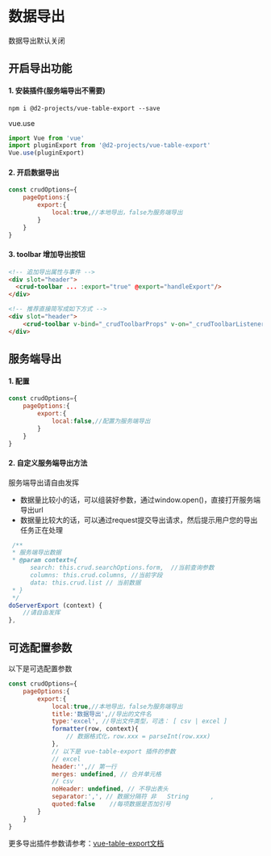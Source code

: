 # 数据导出
数据导出默认关闭

## 开启导出功能
#### 1. 安装插件(服务端导出不需要)
```
npm i @d2-projects/vue-table-export --save
```
vue.use
```js
import Vue from 'vue'
import pluginExport from '@d2-projects/vue-table-export'
Vue.use(pluginExport)
```
#### 2. 开启数据导出
```js
const crudOptions={
    pageOptions:{
        export:{
            local:true,//本地导出，false为服务端导出
        }
    }
}
```

#### 3. toolbar 增加导出按钮
```html
<!-- 追加导出属性与事件 -->
<div slot="header">
  <crud-toolbar ... :export="true" @export="handleExport"/>
</div>

<!-- 推荐直接简写成如下方式 -->
<div slot="header">
    <crud-toolbar v-bind="_crudToolbarProps" v-on="_crudToolbarListeners"/>
</div>

```


## 服务端导出

#### 1. 配置
```js
const crudOptions={
    pageOptions:{
        export:{
            local:false,//配置为服务端导出
        }
    }
}
```

#### 2. 自定义服务端导出方法
 服务端导出请自由发挥    
 * 数据量比较小的话，可以组装好参数，通过window.open()，直接打开服务端导出url
 * 数据量比较大的话，可以通过request提交导出请求，然后提示用户您的导出任务正在处理
```js
 /**
 * 服务端导出数据
 * @param context={
      search: this.crud.searchOptions.form,  //当前查询参数
      columns: this.crud.columns, //当前字段
      data: this.crud.list // 当前数据
 * }
 */
doServerExport (context) {
    //请自由发挥
},
```


## 可选配置参数
以下是可选配置参数
```js
const crudOptions={
    pageOptions:{
        export:{
            local:true,//本地导出，false为服务端导出
            title:'数据导出',//导出的文件名
            type:'excel', //导出文件类型，可选： [ csv | excel ]
            formatter(row, context){
                // 数据格式化，row.xxx = parseInt(row.xxx)
            },
            // 以下是 vue-table-export 插件的参数
            // excel
            header:'',// 第一行
            merges: undefined, // 合并单元格
            // csv
            noHeader: undefined, // 不导出表头
	        separator:',', // 数据分隔符	非	String		,
            quoted:false	//每项数据是否加引号
        }
    }
}
```
更多导出插件参数请参考：[vue-table-export文档](https://d2.pub/zh/doc/d2-admin/plugin/data-export.html#表格导出)

